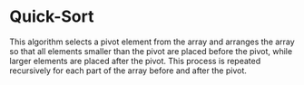 # Quick-Sort
This algorithm selects a pivot element from the array and arranges the array so that all elements smaller than the pivot are placed before the pivot, while larger elements are placed after the pivot. This process is repeated recursively for each part of the array before and after the pivot.
